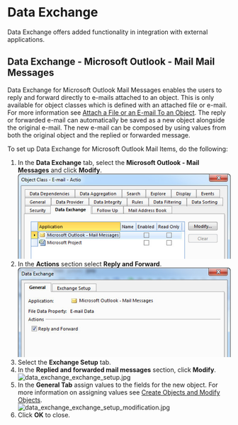 # Data Exchange

Data Exchange offers added functionality in integration with external applications.


## Data Exchange - Microsoft Outlook - Mail Mail Messages

Data Exchange for Microsoft Outlook Mail Messages enables the users to reply and forward directly to e-mails attached to an object. This is only available for object classes which is defined with an attached file or e-mail. For more information see [Attach a File or an E-mail To an Object](../../../../how-to/attach-a-file-or-an-email-to-an-object.md "Attach a File or an E-mail To an Object"). The reply or forwarded e-mail can automatically be saved as a new object alongside the original e-mail. The new e-mail can be composed by using values from both the original object and the replied or forwarded message.

To set up Data Exchange for Microsoft Outlook Mail Items, do the following:

1.  In the **Data Exchange** tab, select the **Microsoft Outlook - Mail Messages** and click **Modify**.  
    ![data_exchange_modify.jpg](media/data_exchange_modify.jpg)
2.  In the **Actions** section select **Reply and Forward**.  
    ![data_exchange_reply_and_forward.jpg](media/data_exchange_reply_and_forward.jpg)
3.  Select the **Exchange Setup** tab.
4.  In the **Replied and forwarded mail messages** section, click **Modify**.  
    ![data_exchange_exchange_setup.jpg](media/data_exchange_exchange_setup.jpg)
5.  In the **General Tab** assign values to the fields for the new object. For more information on assigning values see [Create Objects and Modify Objects](../../../logic/action-orchestration/actions/effects/create-objects-and-modify-objects.md "Create Objects and Modify Objects").  
    ![data_exchange_exchange_setup_modification.jpg](media/data_exchange_exchange_setup_modification.jpg)
6.  Click **OK** to close.

